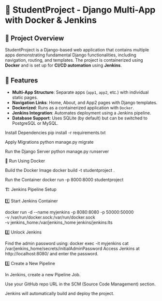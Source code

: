# 🏫 StudentProject - Django Multi-App with Docker & Jenkins  

## 📖 Project Overview  
StudentProject is a Django-based web application that contains multiple apps demonstrating fundamental Django functionalities, including navigation, routing, and templates. The project is containerized using **Docker** and is set up for **CI/CD automation** using **Jenkins**.  

## 🚀 Features  
- **Multi-App Structure**: Separate apps (`app1`, `app2`, etc.) with individual static pages.  
- **Navigation Links**: Home, About, and App2 pages with Django templates.  
- **Dockerized**: Runs as a containerized application with `Docker`.  
- **Jenkins Integration**: Automates deployment using a Jenkins pipeline.  
- **Database Support**: Uses SQLite (by default) but can be switched to PostgreSQL or MySQL.  

Install Dependencies
pip install -r requirements.txt

Apply Migrations
python manage.py migrate

Run the Django Server
python manage.py runserver

🐳 Run Using Docker

Build the Docker Image
docker build -t studentproject .

Run the Container
docker run -p 8000:8000 studentproject

🏗 Jenkins Pipeline Setup

1️⃣ Start Jenkins Container

docker run -d --name myjenkins -p 8080:8080 -p 50000:50000 \
-v /var/run/docker.sock:/var/run/docker.sock \
-v jenkins_home:/var/jenkins_home jenkins/jenkins:lts

2️⃣ Unlock Jenkins

Find the admin password using:
docker exec -it myjenkins cat /var/jenkins_home/secrets/initialAdminPassword
Access Jenkins at http://localhost:8080/ and enter the password.

3️⃣ Create a New Pipeline

In Jenkins, create a new Pipeline Job.

Use your GitHub repo URL in the SCM (Source Code Management) section.

Jenkins will automatically build and deploy the project.

